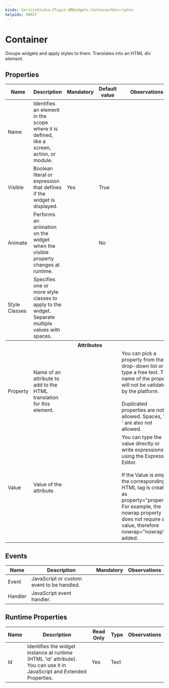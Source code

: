 ```yaml
---
kinds: ServiceStudio.Plugin.NRWidgets.ContainerDescriptor
helpids: 30027
---
```


# Container

Groups widgets and apply styles to them. Translates into an HTML div element.  

## Properties

<table markdown="1">
<thead>
<tr>
<th>Name</th>
<th>Description</th>
<th>Mandatory</th>
<th>Default value</th>
<th>Observations</th>
</tr>
</thead>
<tbody>
<tr>
<td title="Name">Name</td>
<td>Identifies an element in the scope where it is defined, like a screen, action, or module.</td>
<td></td>
<td></td>
<td></td>
</tr>
<tr>
<td title="Visible">Visible</td>
<td>Boolean literal or expression that defines if the widget is displayed.</td>
<td>Yes</td>
<td>True</td>
<td></td>
</tr>
<tr>
<td title="Animate">Animate</td>
<td>Performs an animation on the widget when the visible property changes at runtime.</td>
<td></td>
<td>No</td>
<td></td>
</tr>
<tr>
<td title="Style">Style Classes</td>
<td>Specifies one or more style classes to apply to the widget. Separate multiple values with spaces.</td>
<td></td>
<td></td>
<td></td>
</tr>
<tr class="separator">
<th colspan="5">Attributes</th>
</tr>
<tr>
<td title="Property">Property</td>
<td>Name of an attribute to add to the HTML translation for this element.</td>
<td></td>
<td></td>
<td>You can pick a property from the drop-down list or type a free text. The name of the property will not be validated by the platform.<br/><br/>Duplicated properties are not allowed. Spaces, " or ' are also not allowed.</td>
</tr>
<tr>
<td title="Value">Value</td>
<td>Value of the attribute.</td>
<td></td>
<td></td>
<td>You can type the value directly or write expressions using the Expression Editor.<br/><br/>If the Value is empty, the corresponding HTML tag is created as property="property". For example, the nowrap property does not require a value, therefore nowrap="nowrap" is added.</td>
</tr>
</tbody>
</table>

## Events

<table markdown="1">
<thead>
<tr>
<th>Name</th>
<th>Description</th>
<th>Mandatory</th>
<th>Observations</th>
</tr>
</thead>
<tbody>
<tr>
<td title="EventName">Event</td>
<td>JavaScript or custom event to be handled.</td>
<td></td>
<td></td>
</tr>
<tr>
<td title="Handler">Handler</td>
<td>JavaScript event handler.</td>
<td></td>
<td></td>
</tr>
</tbody>
</table>

## Runtime Properties

<table markdown="1">
<thead>
<tr>
<th>Name</th>
<th>Description</th>
<th>Read Only</th>
<th>Type</th>
<th>Observations</th>
</tr>
</thead>
<tbody>
<tr>
<td>Id</td>
<td>Identifies the widget instance at runtime (HTML 'id' attribute). You can use it in JavaScript and Extended Properties.</td>
<td>Yes</td>
<td>Text</td>
<td></td>
</tr>
</tbody>
</table>

